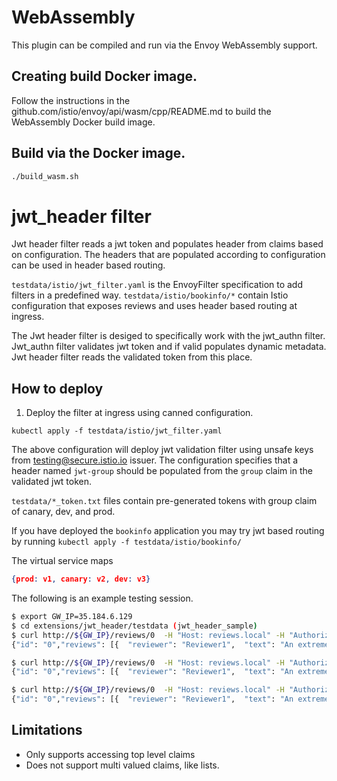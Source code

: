 # WebAssembly

This plugin can be compiled and run via the Envoy WebAssembly support.

## Creating build Docker image.

Follow the instructions in the github.com/istio/envoy/api/wasm/cpp/README.md to build the WebAssembly Docker build image.

## Build via the Docker image.

```bash
./build_wasm.sh
```

# jwt_header filter

Jwt header filter reads a jwt token and populates header from claims based on configuration.
The headers that are populated according to configuration can be used in header based routing.

`testdata/istio/jwt_filter.yaml` is the EnvoyFilter specification to add filters in a predefined way.
`testdata/istio/bookinfo/*` contain Istio configuration that exposes reviews and uses header based routing at ingress.


The Jwt header filter is desiged to specifically work with the jwt_authn filter. Jwt_authn filter validates jwt token and if valid
populates dynamic metadata. Jwt header filter reads the validated token from this place.

## How to deploy
1. Deploy the filter at ingress using canned configuration.

`kubectl apply -f testdata/istio/jwt_filter.yaml`

The above configuration will deploy jwt validation filter using unsafe keys from testing@secure.istio.io issuer.
The configuration specifies that a header named `jwt-group` should be populated from the `group` claim in the validated jwt token.

`testdata/*_token.txt` files contain pre-generated tokens with group claim of canary, dev, and prod.

If you have deployed the `bookinfo` application you may try jwt based routing by running
`kubectl apply -f testdata/istio/bookinfo/` 


The virtual service maps 
```json 
{prod: v1, canary: v2, dev: v3}
```
The following is an example testing session. 

```bash
$ export GW_IP=35.184.6.129
$ cd extensions/jwt_header/testdata (jwt_header_sample)
$ curl http://${GW_IP}/reviews/0  -H "Host: reviews.local" -H "Authorization: Bearer $(cat canary_token.txt)"
{"id": "0","reviews": [{  "reviewer": "Reviewer1",  "text": "An extremely entertaining play by Shakespeare. The slapstick humour is refreshing!", "rating": {"stars": 5, "color": "black"}},{  "reviewer": "Reviewer2",  "text": "Absolutely fun and entertaining. The play lacks thematic depth when compared to other plays by Shakespeare.", "rating": {"stars": 4, "color": "black"}}]}

$ curl http://${GW_IP}/reviews/0  -H "Host: reviews.local" -H "Authorization: Bearer $(cat dev_token.txt)"
{"id": "0","reviews": [{  "reviewer": "Reviewer1",  "text": "An extremely entertaining play by Shakespeare. The slapstick humour is refreshing!", "rating": {"stars": 5, "color": "red"}},{  "reviewer": "Reviewer2",  "text": "Absolutely fun and entertaining. The play lacks thematic depth when compared to other plays by Shakespeare.", "rating": {"stars": 4, "color": "red"}}]}

$ curl http://${GW_IP}/reviews/0  -H "Host: reviews.local" -H "Authorization: Bearer $(cat prod_token.txt)"
{"id": "0","reviews": [{  "reviewer": "Reviewer1",  "text": "An extremely entertaining play by Shakespeare. The slapstick humour is refreshing!"},{  "reviewer": "Reviewer2",  "text": "Absolutely fun and entertaining. The play lacks thematic depth when compared to other plays by Shakespeare."}]}
```



## Limitations
* Only supports accessing top level claims
* Does not support multi valued claims, like lists.
